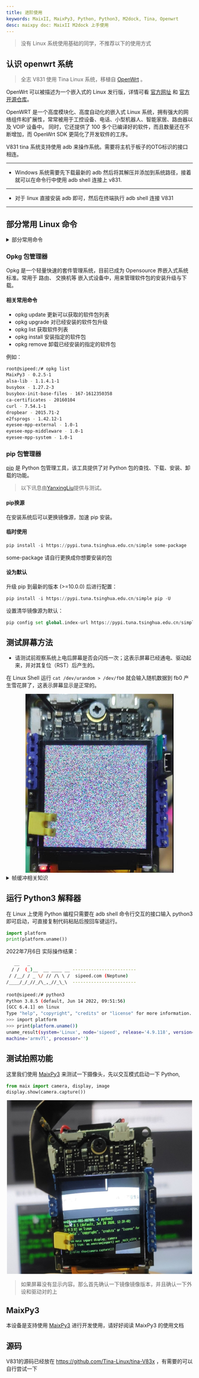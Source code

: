 ```yaml
---
title: 进阶使用
keywords: MaixII, MaixPy3, Python, Python3, M2dock, Tina, Openwrt
desc: maixpy doc: MaixII M2dock 上手使用
---
```


> 没有 Linux 系统使用基础的同学，不推荐以下的使用方式

## 认识 openwrt 系统

> 全志 V831 使用 Tina Linux 系统，移植自 [OpenWrt](https://openwrt.org) 。

OpenWrt 可以被描述为一个嵌入式的 Linux 发行版，详情可看 [官方网址](https://openwrt.org) 和 [官方开源仓库](https://github.com/openwrt/openwrt)。

OpenWRT 是一个高度模块化、高度自动化的嵌入式 Linux 系统，拥有强大的网络组件和扩展性，常常被用于工控设备、电话、小型机器人、智能家居、路由器以及 VOIP 设备中。 同时，它还提供了 100 多个已编译好的软件，而且数量还在不断增加，而 OpenWrt SDK 更简化了开发软件的工序。

V831 tina 系统支持使用 adb 来操作系统。需要将主机于板子的OTG标识的接口相连。

---
- Windows 系统需要先下载最新的 adb 然后将其解压并添加到系统路径，接着就可以在命令行中使用 adb shell 连接上 v831.
---
- 对于 linux 直接安装 adb 即可，然后在终端执行 adb shell 连接 V831
---

## 部分常用 Linux 命令

<details>
  <summary>部分常用命令</summary>
   <pre>
ls 查看目录下文件
cd 打开目录
pwd 打印当前目录
mv 移动/重命名 文件/文件夹
cp 复制 文件/文件夹
rm 删除
vi 编辑文件内容 #需要使用特定的adb版本能正常显示内容
top 查看系统内存
df 查看磁盘信息
time 查看时间
ifconfig 查看网络信息
free 查看剩余内存
ps 查看运行的进程
kill 终止进程
killall 终止所有进程
chmod 更改 文件/文件夹 权限
passwd 设置/更改 用户密码
cat 查看文件内容
ping 检测某网址是否连通
wget 下载某链接文件
grep 搜索文件内容
ln 建立文件链接
</pre>
</details>

### Opkg 包管理器

Opkg 是一个轻量快速的套件管理系统，目前已成为 Opensource 界嵌入式系统标准。常用于 路由、 交换机等 嵌入式设备中，用来管理软件包的安装升级与下载。

#### 相关常用命令

- opkg update 更新可以获取的软件包列表
- opkg upgrade 对已经安装的软件包升级
- opkg list 获取软件列表
- opkg install 安装指定的软件包
- opkg remove 卸载已经安装的指定的软件包
  
例如：

```bash
root@sipeed:/# opkg list 
MaixPy3 - 0.2.5-1
alsa-lib - 1.1.4.1-1
busybox - 1.27.2-3
busybox-init-base-files - 167-1612350358
ca-certificates - 20160104
curl - 7.54.1-1
dropbear - 2015.71-2
e2fsprogs - 1.42.12-1
eyesee-mpp-external - 1.0-1
eyesee-mpp-middleware - 1.0-1
eyesee-mpp-system - 1.0-1
```

### pip 包管理器

[pip](https://pypi.org/project/pip/) 是 Python 包管理工具，该工具提供了对 Python 包的查找、下载、安装、卸载的功能。

> 以下讯息由[YanxingLiu](https://github.com/YanxingLiu)提供与测试。

#### pip换源

在安装系统后可以更换镜像源，加速 pip 安装。

#### 临时使用

```python
pip install -i https://pypi.tuna.tsinghua.edu.cn/simple some-package
```

some-package 请自行更换成你想要安装的包

#### 设为默认

升级 pip 到最新的版本 (>=10.0.0) 后进行配置：

```python
pip install -i https://pypi.tuna.tsinghua.edu.cn/simple pip -U
```

设置清华镜像源为默认：

```python
pip config set global.index-url https://pypi.tuna.tsinghua.edu.cn/simple
```

## 测试屏幕方法

- 请测试前观察系统上电后屏幕是否会闪烁一次；这表示屏幕已经通电、驱动起来，并对其复位（RST）后产生的。

在 Linux Shell 运行 `cat /dev/urandom > /dev/fb0` 就会输入随机数据到 fb0 产生雪花屏了，这表示屏幕显示是正常的。

<center><img src="./asserts/lcd_test.jpg" width="400"></center>

<details>
  <summary>帧缓冲相关知识</summary>
   帧缓冲（framebuffer）是 Linux 为显示设备提供的一个接口，把显存抽象后的一种设备。
   它允许上层应用程序在图形模式下直接对显示缓冲区进行 读写操作。framebuffer 是 LCD 对应的一种 HAL（硬件抽象层），提供抽象的，统一的接口操作，用户不必关心硬件层是怎么实施的。这些都是由 Framebuffer 设备驱动来完成的。帧缓冲设备对应的设备文件为 /dev/fb*，如果系统有多个显示卡，Linux下还可支持多个帧缓冲设备，最多可达 32 个，分别为 /dev/fb0 到 /dev/fb31，而 /dev/fb 则为当前缺省的帧缓冲设备，通常指向 /dev/fb0，在嵌入式系统中支持一个显示设备就够了。帧缓冲设备为标准字 符设备，主设备号为 29 ，次设备号则从 0 到 31 。分别对应 /dev/fb0-/dev/fb31 。
</details>

## 运行 Python3 解释器

在 Linux 上使用 Python 编程只需要在 adb shell 命令行交互的接口输入 python3 即可启动，可直接复制代码粘贴后按回车键运行。

```python
import platform
print(platform.uname())
```

2022年7月6日 实际操作结果：

```bash
   __   _
  / /  (_)__  __ ____ __ ------------------------
 / /__/ / _ \/ // /\ \ /  sipeed.com (Neptune)
/____/_/_//_/\_,_//_\_\  ------------------------

root@sipeed:/# python3
Python 3.8.5 (default, Jun 14 2022, 09:51:56)
[GCC 6.4.1] on linux
Type "help", "copyright", "credits" or "license" for more information.
>>> import platform
>>> print(platform.uname())
uname_result(system='Linux', node='sipeed', release='4.9.118', version='#3242 PREEMPT Tue Jun 28 04:03:38 UTC 2022', 
machine='armv7l', processor='')
```

## 测试拍照功能

这里我们使用 [MaixPy3](/maixpy3) 来测试一下摄像头，先以交互模式启动一下 Python,

```python
from maix import camera, display, image 
display.show(camera.capture())
```

<center><img src="./asserts/hello_world.jpg" width="500"></center>

> 如果屏幕没有显示内容。那么首先确认一下镜像镜像版本，并且确认一下外设和驱动对的上

## MaixPy3

本设备是支持使用 [MaixPy3](/soft/maixpy3/zh/index.html) 进行开发使用，请好好阅读 MaixPy3 的使用文档

## 源码

V831的源码已经放在  https://github.com/Tina-Linux/tina-V83x ，有需要的可以自行尝试一下

